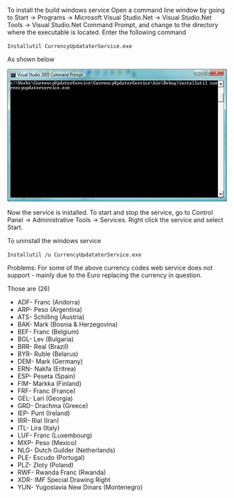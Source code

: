 <properties date="2016-05-10"
SortOrder="9"
/>

 

To install the build windows service Open a command line window by going to Start -&gt; Programs -&gt; Microsoft Visual Studio.Net -&gt; Visual Studio.Net Tools -&gt; Visual Studio.Net Command Prompt, and change to the directory where the executable is located. Enter the following command

 `Installutil CurrencyUpdataterService.exe` 

As shown below

 <img src="../CurrencyUpdater_files/image001.jpg" id="Picture 19" width="605" height="304" /> 

Now the service is installed. To start and stop the service, go to Control Panel -&gt; Administrative Tools -&gt; Services.  Right click the service and select Start.

To uninstall the windows service

 `Installutil /u CurrencyUpdataterService.exe` 

 

Problems: For some of the above currency codes web service does not support - mainly due to the Euro replacing the currency in question.

Those are (26)

* ADF- Franc (Andorra)
* ARP- Peso (Argentina)
* ATS- Schilling (Austria)
* BAK- Mark (Bosnia & Herzegovina)
* BEF- Franc (Belgium)
* BGL- Lev (Bulgaria)
* BRR- Real (Brazil)
* BYR- Ruble (Belarus)
* DEM- Mark (Germany)
* ERN- Nakfa (Eritrea)
* ESP- Peseta (Spain)
* FIM- Markka (Finland)
* FRF- Franc (France)
* GEL- Lari (Georgia)
* GRD- Drachma (Greece)
* IEP- Punt (Ireland)
* IRR- Rial (Iran)
* ITL- Lira (Italy)
* LUF- Franc (Luxembourg)
* MXP- Peso (Mexico)
* NLG- Dutch Guilder (Netherlands)
* PLE- Escudo (Portugal)
* PLZ- Zloty (Poland)
* RWF- Rwanda Franc (Rwanda)
* XDR- IMF Special Drawing Right
* YUN- Yugoslavia New Dinars (Montenegro)
